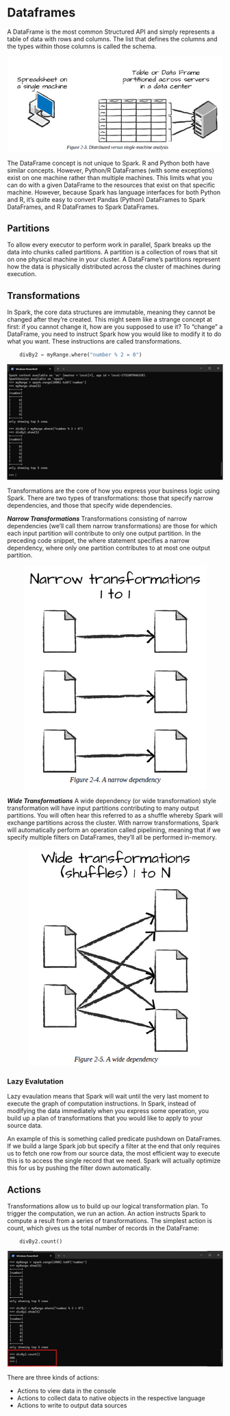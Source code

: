 # Dataframes
A DataFrame is the most common Structured API and simply represents a table of data with rows and columns. The list that defines the columns and the types within those columns is called the schema.

<p align="center">
  <img src="./img/img_1.png" />
</p>

The DataFrame concept is not unique to Spark. R and Python both have similar concepts. However, Python/R DataFrames (with some exceptions) exist on one machine rather than multiple machines. This limits what you can do with a given DataFrame to the resources that exist on that specific machine. However, because Spark has language interfaces for both Python and R, it’s quite easy to convert Pandas (Python) DataFrames to Spark DataFrames, and R DataFrames to Spark DataFrames.

## Partitions
To allow every executor to perform work in parallel, Spark breaks up the data into chunks called partitions. A partition is a collection of rows that sit on one physical machine in your cluster. A DataFrame’s partitions represent how the data is physically distributed across the cluster of machines during execution.

## Transformations

In Spark, the core data structures are immutable, meaning they cannot be changed after they’re created. This might seem like a strange concept at first: if you cannot change it, how are you supposed to use it? To “change” a DataFrame, you need to instruct Spark how you would like to modify it to do what you want. These instructions are called transformations.

~~~python
    divBy2 = myRange.where("number % 2 = 0")
~~~

<p align="center">
  <img src="./img/img_2.png" />
</p>

Transformations are the core of how you express your business logic using Spark. There are two types of transformations: those that specify narrow dependencies, and those that specify wide dependencies.

***Narrow Transformations***
Transformations consisting of narrow dependencies (we’ll call them narrow transformations) are those for which each input partition will contribute to only one output partition. In the preceding code snippet, the where statement specifies a narrow dependency, where only one partition contributes to at most one output partition.


<p align="center">
  <img src="./img/img_3.png" />
</p>

***Wide Transformations***
A wide dependency (or wide transformation) style transformation will have input partitions contributing to many output partitions. You will often hear this referred to as a shuffle whereby Spark will exchange partitions across the cluster. With narrow transformations, Spark will automatically perform an operation called pipelining, meaning that if we specify multiple filters on DataFrames, they’ll all be performed in-memory.

<p align="center">
  <img src="./img/img_4.png" />
</p>

### Lazy Evalutation

Lazy evaulation means that Spark will wait until the very last moment to execute the graph of computation instructions. In Spark, instead of modifying the data immediately when you express some operation, you build up a plan of transformations that you would like to apply to your source data.

An example of this is something called predicate pushdown on DataFrames. If we build a large Spark job but specify a filter at the end that only requires us to fetch one row from our source data, the most efficient way to execute this is to access the single record that we need. Spark will actually optimize this for us by pushing the filter down automatically.

## Actions

Transformations allow us to build up our logical transformation plan. To trigger the computation, we run an action. An action instructs Spark to compute a result from a series of transformations. The simplest action is count, which gives us the total number of records in the DataFrame:

~~~python
    divBy2.count()
~~~

<p align="center">
  <img src="./img/img_5.png" />
</p>

There are three kinds of actions:
* Actions to view data in the console
* Actions to collect data to native objects in the respective language
* Actions to write to output data sources